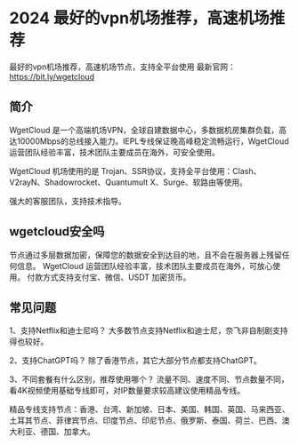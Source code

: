 # 2024 最好的vpn机场推荐，高速机场推荐
最好的vpn机场推荐，高速机场节点，支持全平台使用
最新官网：https://bit.ly/wgetcloud

## 简介
WgetCloud 是一个高端机场VPN，全球自建数据中心，多数据机房集群负载，高达10000Mbps的总线接入能力。IEPL专线保证晚高峰稳定流畅运行，WgetCloud 运营团队经验丰富，技术团队主要成员在海外，可安全使用。

WgetCloud 机场使用的是 Trojan、SSR协议，支持全平台使用：Clash、V2rayN、Shadowrocket、Quantumult X、Surge、软路由等使用。

强大的客服团队，支持技术指导。

## wgetcloud安全吗
节点通过多层数据加密，保障您的数据安全到达目的地，且不会在服务器上残留任何信息。
WgetCloud 运营团队经验丰富，技术团队主要成员在海外，可放心使用。
付款方式支持支付宝、微信、USDT 加密货币。

## 常见问题

1、支持Netflix和迪士尼吗？
大多数节点支持Netflix和迪士尼，奈飞非自制剧支持得也较好。

2、支持ChatGPT吗？
除了香港节点，其它大部分节点都支持ChatGPT。

3、不同套餐有什么区别，推荐使用哪个？
流量不同、速度不同、节点数量不同，看4K视频使用基础专线即可，对IP数量要求较高建议使用精品专线。

精品专线支持节点：香港、台湾、新加坡、日本、美国、韩国、英国、马来西亚、土耳其节点、菲律宾节点、印度节点、印尼节点、俄罗斯、泰国、荷兰、巴西、澳大利亚、德国、加拿大。

